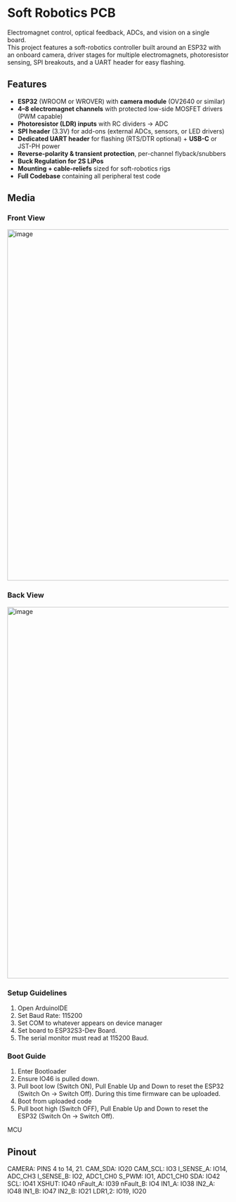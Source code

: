 # Soft Robotics PCB

Electromagnet control, optical feedback, ADCs, and vision on a single board.  
This project features a soft-robotics controller built around an ESP32 with an onboard camera, driver stages for multiple electromagnets, photoresistor sensing, SPI breakouts, and a UART header for easy flashing.


## Features
- **ESP32** (WROOM or WROVER) with **camera module** (OV2640 or similar)
- **4–8 electromagnet channels** with protected low-side MOSFET drivers (PWM capable)
- **Photoresistor (LDR) inputs** with RC dividers → ADC
- **SPI header** (3.3V) for add-ons (external ADCs, sensors, or LED drivers)
- **Dedicated UART header** for flashing (RTS/DTR optional) + **USB-C** or JST-PH power
- **Reverse-polarity & transient protection**, per-channel flyback/snubbers
- **Buck Regulation for 2S LiPos**
- **Mounting + cable-reliefs** sized for soft-robotics rigs
- **Full Codebase** containing all peripheral test code


## Media
### Front View
<img width="787" height="800" alt="image" src="https://github.com/user-attachments/assets/745cd26e-8e00-4f58-bc77-62a3f7b1588d" />

### Back View
<img width="792" height="846" alt="image" src="https://github.com/user-attachments/assets/a6f7de36-a9c3-403d-9135-eba6580efe70" />

### Setup Guidelines
1. Open ArduinoIDE
2. Set Baud Rate: 115200
3. Set COM to whatever appears on device manager
4. Set board to ESP32S3-Dev Board.
5. The serial monitor must read at 115200 Baud.
### Boot Guide
1. Enter Bootloader
2. Ensure IO46 is pulled down.
3. Pull boot low (Switch ON), Pull Enable Up and Down to reset the ESP32 (Switch On -> Switch Off). During this time firmware can be uploaded.
4. Boot from uploaded code
4. Pull boot high (Switch OFF), Pull Enable Up and Down to reset the ESP32 (Switch On -> Switch Off).

MCU
## Pinout
CAMERA: PINS 4 to 14, 21.
CAM_SDA: IO20
CAM_SCL: IO3
I_SENSE_A: IO14, ADC_CH3
I_SENSE_B: IO2, ADC1_CH0
S_PWM: IO1, ADC1_CH0
SDA: IO42
SCL: IO41
XSHUT: IO40
nFault_A: I039
nFault_B: IO4
IN1_A: IO38
IN2_A: IO48
IN1_B: IO47
IN2_B: IO21
LDR1,2: IO19, IO20


